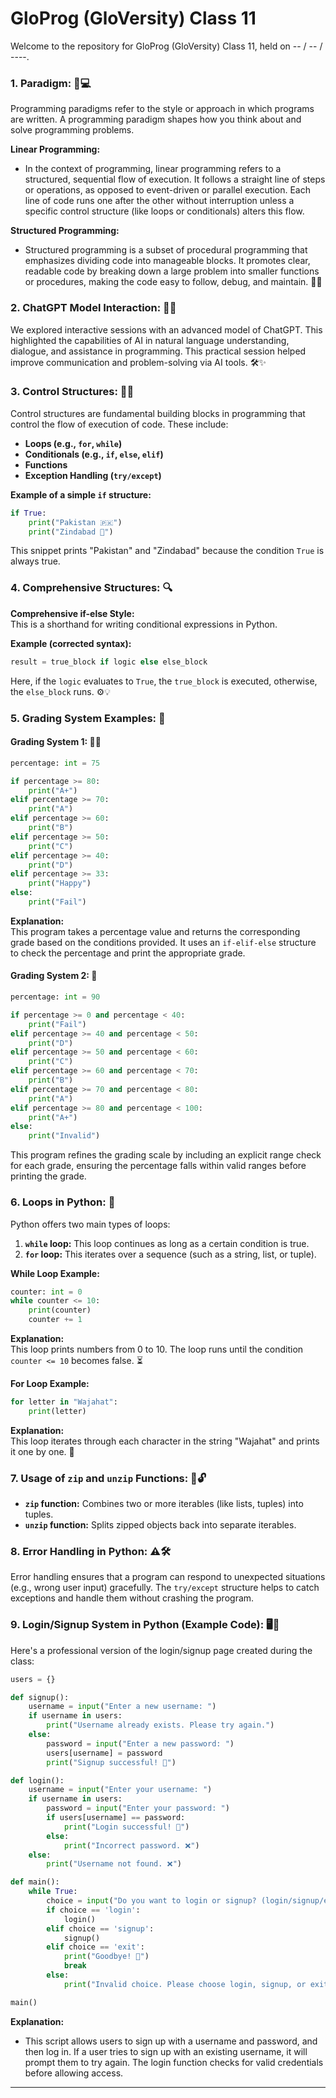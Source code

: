 # GloProg (GloVersity) Class 11

Welcome to the repository for GloProg (GloVersity) Class 11, held on -- / -- / ----.

### **1. Paradigm:** 🧠💻
Programming paradigms refer to the style or approach in which programs are written. A programming paradigm shapes how you think about and solve programming problems.

**Linear Programming:**
- In the context of programming, linear programming refers to a structured, sequential flow of execution. It follows a straight line of steps or operations, as opposed to event-driven or parallel execution. Each line of code runs one after the other without interruption unless a specific control structure (like loops or conditionals) alters this flow.

**Structured Programming:**
- Structured programming is a subset of procedural programming that emphasizes dividing code into manageable blocks. It promotes clear, readable code by breaking down a large problem into smaller functions or procedures, making the code easy to follow, debug, and maintain. 📝✅


### **2. ChatGPT Model Interaction:** 🤖💬
We explored interactive sessions with an advanced model of ChatGPT. This highlighted the capabilities of AI in natural language understanding, dialogue, and assistance in programming. This practical session helped improve communication and problem-solving via AI tools. 🛠️✨

### **3. Control Structures:** 🔄🛑
Control structures are fundamental building blocks in programming that control the flow of execution of code. These include:
- **Loops (e.g., `for`, `while`)**
- **Conditionals (e.g., `if`, `else`, `elif`)**
- **Functions**
- **Exception Handling (`try/except`)**

**Example of a simple `if` structure:**
```python
if True:
    print("Pakistan 🇵🇰")
    print("Zindabad 🎉")
```
This snippet prints "Pakistan" and "Zindabad" because the condition `True` is always true.

### **4. Comprehensive Structures:** 🔍
**Comprehensive if-else Style:**  
This is a shorthand for writing conditional expressions in Python.

**Example (corrected syntax):**
```python
result = true_block if logic else else_block
```
Here, if the `logic` evaluates to `True`, the `true_block` is executed, otherwise, the `else_block` runs. ⚙️💡

### **5. Grading System Examples:** 🏅

#### **Grading System 1:** 🧑‍🏫
```python
percentage: int = 75

if percentage >= 80:
    print("A+")
elif percentage >= 70:
    print("A")
elif percentage >= 60:
    print("B")
elif percentage >= 50:
    print("C")
elif percentage >= 40:
    print("D")
elif percentage >= 33:
    print("Happy")
else:
    print("Fail")
```
**Explanation:**  
This program takes a percentage value and returns the corresponding grade based on the conditions provided. It uses an `if-elif-else` structure to check the percentage and print the appropriate grade. 

#### **Grading System 2:** 📝
```python
percentage: int = 90

if percentage >= 0 and percentage < 40:
    print("Fail")
elif percentage >= 40 and percentage < 50:
    print("D")
elif percentage >= 50 and percentage < 60:
    print("C")
elif percentage >= 60 and percentage < 70:
    print("B")
elif percentage >= 70 and percentage < 80:
    print("A")
elif percentage >= 80 and percentage < 100:
    print("A+")
else:
    print("Invalid")
```
This program refines the grading scale by including an explicit range check for each grade, ensuring the percentage falls within valid ranges before printing the grade.

### **6. Loops in Python:** 🔄

Python offers two main types of loops:
1. **`while` loop:** This loop continues as long as a certain condition is true.
2. **`for` loop:** This iterates over a sequence (such as a string, list, or tuple).

**While Loop Example:**
```python
counter: int = 0
while counter <= 10:
    print(counter)
    counter += 1
```
**Explanation:**  
This loop prints numbers from 0 to 10. The loop runs until the condition `counter <= 10` becomes false. ⏳

**For Loop Example:**
```python
for letter in "Wajahat":
    print(letter)
```
**Explanation:**  
This loop iterates through each character in the string "Wajahat" and prints it one by one. 📜

### **7. Usage of `zip` and `unzip` Functions:** 🔗🔓

- **`zip` function:** Combines two or more iterables (like lists, tuples) into tuples.
- **`unzip` function:** Splits zipped objects back into separate iterables.


### **8. Error Handling in Python:** ⚠️🛠️
Error handling ensures that a program can respond to unexpected situations (e.g., wrong user input) gracefully. The `try/except` structure helps to catch exceptions and handle them without crashing the program.

### **9. Login/Signup System in Python (Example Code):** 🖥️🔑

Here's a professional version of the login/signup page created during the class:

```python
users = {}

def signup():
    username = input("Enter a new username: ")
    if username in users:
        print("Username already exists. Please try again.")
    else:
        password = input("Enter a new password: ")
        users[username] = password
        print("Signup successful! 🎉")

def login():
    username = input("Enter your username: ")
    if username in users:
        password = input("Enter your password: ")
        if users[username] == password:
            print("Login successful! 🎉")
        else:
            print("Incorrect password. ❌")
    else:
        print("Username not found. ❌")

def main():
    while True:
        choice = input("Do you want to login or signup? (login/signup/exit): ").lower()
        if choice == 'login':
            login()
        elif choice == 'signup':
            signup()
        elif choice == 'exit':
            print("Goodbye! 👋")
            break
        else:
            print("Invalid choice. Please choose login, signup, or exit.")

main()
```
**Explanation:**  
- This script allows users to sign up with a username and password, and then log in. If a user tries to sign up with an existing username, it will prompt them to try again. The login function checks for valid credentials before allowing access.

---
